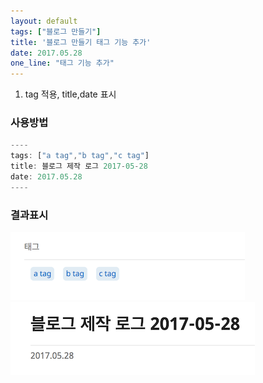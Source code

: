 ```yaml
---
layout: default
tags: ["블로그 만들기"]
title: '블로그 만들기 태그 기능 추가'
date: 2017.05.28
one_line: "태그 기능 추가"
---
```


1. tag 적용, title,date 표시

### 사용방법

```javascript
----
tags: ["a tag","b tag","c tag"]
title: 블로그 제작 로그 2017-05-28
date: 2017.05.28
----
```

### 결과표시

![](/images/tags.png)
![](/images/title.png)
